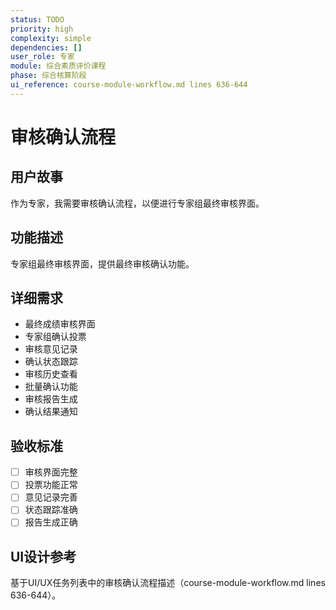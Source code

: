 ```yaml
---
status: TODO
priority: high
complexity: simple
dependencies: []
user_role: 专家
module: 综合素质评价课程
phase: 综合核算阶段
ui_reference: course-module-workflow.md lines 636-644
---
```


# 审核确认流程

## 用户故事
作为专家，我需要审核确认流程，以便进行专家组最终审核界面。

## 功能描述
专家组最终审核界面，提供最终审核确认功能。

## 详细需求
- 最终成绩审核界面
- 专家组确认投票
- 审核意见记录
- 确认状态跟踪
- 审核历史查看
- 批量确认功能
- 审核报告生成
- 确认结果通知

## 验收标准
- [ ] 审核界面完整
- [ ] 投票功能正常
- [ ] 意见记录完善
- [ ] 状态跟踪准确
- [ ] 报告生成正确

## UI设计参考
基于UI/UX任务列表中的审核确认流程描述（course-module-workflow.md lines 636-644）。